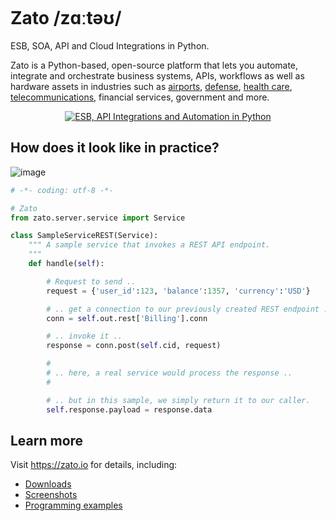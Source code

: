 <p align="center">
  <a href="https://zato.io"><img alt="" src="https://zato.io/static/img/intro/banner.webp" /></a>
</p>

# Zato /zɑːtəʊ/

ESB, SOA, API and Cloud Integrations in Python.

Zato is a Python-based, open-source platform that lets you automate, integrate and orchestrate business systems,
APIs, workflows as well as hardware assets in industries such as
[airports](https://zato.io/en/industry/airports/index.html),
[defense](https://zato.io/en/industry/defense/index.html),
[health care](https://zato.io/en/industry/healthcare/index.html),
[telecommunications](https://zato.io/en/industry/telecom/index.html),
financial services,
government
and more.

<p align="center">
  <a href="https://zato.io"><img alt="ESB, API Integrations and Automation in Python" src="https://upcdn.io/kW15bqq/raw/root/static/img/intro/bus.png" /></a>
</p>

## How does it look like in practice?

![image](https://github.com/user-attachments/assets/058b3ace-ddc3-47a3-b803-302122419aba)


```python
# -*- coding: utf-8 -*-

# Zato
from zato.server.service import Service

class SampleServiceREST(Service):
    """ A sample service that invokes a REST API endpoint.
    """
    def handle(self):

        # Request to send ..
        request = {'user_id':123, 'balance':1357, 'currency':'USD'}

        # .. get a connection to our previously created REST endpoint ..
        conn = self.out.rest['Billing'].conn

        # .. invoke it ..
        response = conn.post(self.cid, request)

        #
        # .. here, a real service would process the response ..
        #

        # .. but in this sample, we simply return it to our caller.
        self.response.payload = response.data
```

## Learn more

Visit https://zato.io for details, including:

* [Downloads](https://zato.io/en/docs/3.2/admin/guide/install/index.html)
* [Screenshots](https://zato.io/en/docs/3.2/intro/screenshots.html)
* [Programming examples](https://zato.io/en/docs/3.2/dev/index.html)
